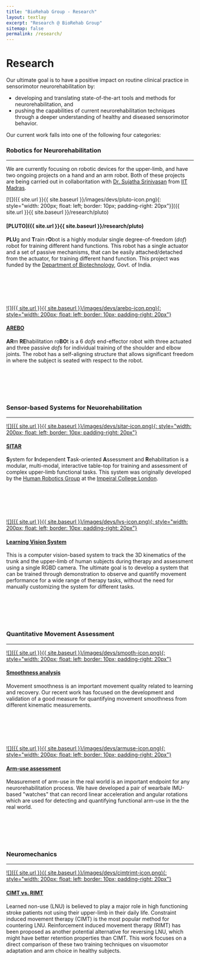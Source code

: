 ```yaml
---
title: "BioRehab Group - Research"
layout: textlay
excerpt: "Research @ BioRehab Group"
sitemap: false
permalink: /research/
---
```


# Research

Our ultimate goal is to have a positive impact on routine clinical practice in sensorimotor neurorehabilitation by: 
* developing and translating state-of-the-art tools and methods for neurorehabilitation, and 
* pushing the capabilities of current neurorehabilitation techniques through a deeper understanding of healthy and diseased sensorimotor behavior.

Our current work falls into one of the following four categories:

### Robotics for Neurorehabilitation
---
We are currently focusing on robotic devices for the upper-limb, and have two ongoing projects on a hand and an arm robot. Both of these projects are being carried out in collaboritation with [Dr. Sujatha Srinivasan](https://sites.google.com/view/r2d2website/people?authuser=0) from [IIT Madras](https://www.iitm.ac.in/).

[![]({{ site.url }}{{ site.baseurl }}/images/devs/pluto-icon.png){: style="width: 200px; float: left; border: 10px; padding-right: 20px"}]({{ site.url }}{{ site.baseurl }}/research/pluto)
#### [**PLUTO**]({{ site.url }}{{ site.baseurl }}/research/pluto)

**PLU**g and **T**rain r**O**bot is a highly modular single degree-of-freedom (_dof_) robot for training different hand functions. This robot has a single actuator and a set of passive mechanisms, that can be easily attached/detached from the actuator, for training different hand function. This project was funded by the [Department of Biotechnology](http://dbtindia.gov.in/), Govt. of India.
<br /> <br /> <br /> <br /> <br /> <br /> 

[![]({{ site.url }}{{ site.baseurl }}/images/devs/arebo-icon.png){: style="width: 200px; float: left; border: 10px; padding-right: 20px"}]()
#### [**AREBO**]()

**AR**m **RE**habilitation ro**BO**t is a 6 _dofs_ end-effector robot with three actuated and three passive _dofs_ for individual training of the shoulder and elbow joints. The robot has a self-aligning structure that allows significant freedom in where the subject is seated with respect to the robot.
<br /> <br /> <br /> <br /> <br /> <br /> 


### Sensor-based Systems for Neuorehabilitation
---
[![]({{ site.url }}{{ site.baseurl }}/images/devs/sitar-icon.png){: style="width: 200px; float: left; border: 10px; padding-right: 20px"}]()
#### [**SITAR**]()
**S**ystem for **I**ndependent **T**ask-oriented **A**ssessment and **R**ehabilitation is a modular, multi-modal, interactive table-top for training and assessment of complex upper-limb functional tasks. This system was originally developed by the [Human Robotics Group](https://www.imperial.ac.uk/human-robotics) at the [Impeiral College London](https://www.imperial.ac.uk/).
<br /> <br /> <br /> <br /> <br /> <br /> 

[![]({{ site.url }}{{ site.baseurl }}/images/devs/lvs-icon.png){: style="width: 200px; float: left; border: 10px; padding-right: 20px"}]()
#### [**Learning Vision System**]()
This is a computer vision-based system to track the 3D kinematics of the trunk and the upper-limb of human subjects during therapy and assessment using a single RGBD camera. The ultimate goal is to develop a system that can be trained through demonstration to observe and quantify movement performance for a wide range of therapy tasks, without the need for manually customizing the system for different tasks.
<br /> <br /> <br /> <br /> <br /> <br /> 

### Quantitative Movement Assessment
---
[![]({{ site.url }}{{ site.baseurl }}/images/devs/smooth-icon.png){: style="width: 200px; float: left; border: 10px; padding-right: 20px"}]()
#### [**Smoothness analysis**]()
Movement smoothness is an important movement quality related to learning and recovery. Our recent work has focused on the development and validation of a good measure for quantifying movement smoothness from different kinematic measurements. 
<br /> <br /> <br /> <br /> <br /> <br /> 

[![]({{ site.url }}{{ site.baseurl }}/images/devs/armuse-icon.png){: style="width: 200px; float: left; border: 10px; padding-right: 20px"}]()
#### [**Arm-use assessment**]()
Measurement of arm-use in the real world is an important endpoint for any neurorehabilitation process. We have developed a pair of wearbale IMU-based "watches" that can record linear acceleration and angular rotations which are used for detecting and quantifying functional arm-use in the the real world.
<br /> <br /> <br /> <br /> <br /> <br /> 


### Neuromechanics
---
[![]({{ site.url }}{{ site.baseurl }}/images/devs/cimtrimt-icon.png){: style="width: 200px; float: left; border: 10px; padding-right: 20px"}]()
#### [**CIMT vs. RIMT**]()
Learned non-use (LNU) is believed to play a major role in high functioning stroke patients not using their upper-limb in their daily life. Constraint induced movement therapy (CIMT) is the most popular method for countering LNU. Reinforcement induced movement therapy (RIMT) has been proposed as another potential alternative for reversing LNU, which might have better retention properties than CIMT. This work focuses on a direct comparison of these two training techniques on visuomotor adaptation and arm choice in healthy subjects.
<br /> <br /> <br /> <br /> <br /> <br /> 

